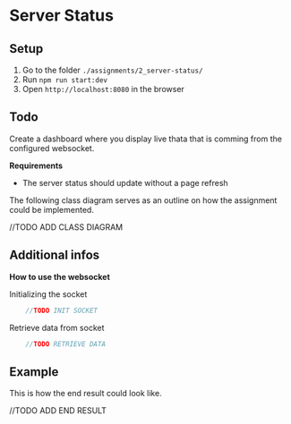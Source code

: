 # Server Status

## Setup

1. Go to the folder `./assignments/2_server-status/`
2. Run `npm run start:dev`
3. Open `http://localhost:8080` in the browser

## Todo

Create a dashboard where you display live thata that is comming from the configured websocket.

**Requirements**

- The server status should update without a page refresh

The following class diagram serves as an outline on how the assignment could be implemented. 

//TODO ADD CLASS DIAGRAM


## Additional infos

**How to use the websocket**

Initializing the socket

```JavaScript
    //TODO INIT SOCKET
```

Retrieve data from socket

```JavaScript
    //TODO RETRIEVE DATA
```

## Example

This is how the end result could look like. 
    
//TODO ADD END RESULT